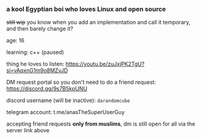 ### a kool Egyptian boi who loves Linux and open source
~~still wip~~ you know when you add an implementation and call it temporary, and then barely change it? 

age: 16

learning: c++ (paused) 

thing he loves to listen: https://youtu.be/zuJxjPK2TgU?si=vAqxnG1m9o8MZvJD 

DM request portal so you don't need to do a friend request: https://discord.gg/9s7B5kpUNU 

discord username (will be inactive): `darandomcube` 

telegram account: t.me/anasTheSuperUserGuy 

accepting friend requests **only from muslims**, dm is still open for all via the server link above
